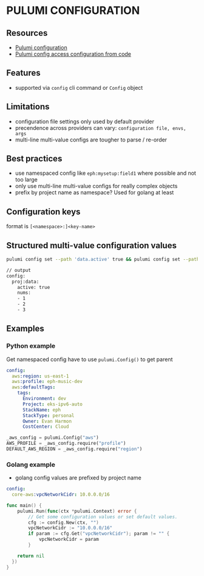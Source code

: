 # PULUMI CONFIGURATION

## Resources
- [Pulumi configuration](https://www.pulumi.com/docs/intro/concepts/config/)
- [Pulumi config access configuration from code](https://www.pulumi.com/docs/intro/concepts/config/#code)

## Features
- supported via `config` cli command or `Config` object

## Limitations
- configuration file settings only used by default provider
- precendence across providers can vary: `configuration file, envs, args`
- multi-line multi-value configs are tougher to parse / re-order

## Best practices
- use namespaced config like `eph:mysetup:field1` where possible and not too large
- only use multi-line multi-value configs for really complex objects
- prefix by project name as namespace? Used for golang at least

## Configuration keys
format is `[<namespace>:]<key-name>`

## Structured multi-value configuration values
```sh
pulumi config set --path 'data.active' true && pulumi config set --path 'data.nums[0]' 1 && pulumi config set --path 'data.nums[1]' 2 && pulumi config set --path 'data.nums[2]' 3

// output
config:
  proj:data:
    active: true
    nums:
    - 1
    - 2
    - 3
```

## Examples

### Python example
Get namespaced config
have to use `pulumi.Config()` to get parent

```yaml
config:
  aws:region: us-east-1
  aws:profile: eph-music-dev
  aws:defaultTags:
    tags:
      Environment: dev
      Project: eks-ipv6-auto
      StackName: eph
      StackType: personal
      Owner: Evan Harmon
      CostCenter: Cloud
```

```python
_aws_config = pulumi.Config("aws")
AWS_PROFILE = _aws_config.require("profile")
DEFAULT_AWS_REGION = _aws_config.require("region")
```

### Golang example
- golang config values are prefixed by project name

```yaml
config:
  core-aws:vpcNetworkCidr: 10.0.0.0/16
```

```go
func main() {
	pulumi.Run(func(ctx *pulumi.Context) error {
		// Get some configuration values or set default values.
		cfg := config.New(ctx, "")
		vpcNetworkCidr := "10.0.0.0/16"
		if param := cfg.Get("vpcNetworkCidr"); param != "" {
			vpcNetworkCidr = param
		}

    return nil
  })
}
```